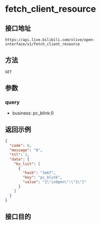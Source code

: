# fetch_client_resource

## 接口地址

`https://api.live.bilibili.com/xlive/open-interface/v1/fetch_client_resource`

## 方法

`GET`

## 参数

### query

- business: pc_blink:0

## 返回示例

```json
{
  "code": 0,
  "message": "0",
  "ttl": 1,
  "data": {
    "kv_list": [
      {
        "hash": "3e67",
        "key": "pc_blink",
        "value": "{\"isOpen\":\"1\"}"
      }
    ]
  }
}
```

## 接口目的
